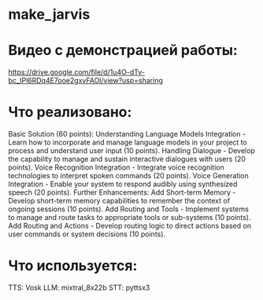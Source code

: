 # make_jarvis

# Видео с демонстрацией работы:
https://drive.google.com/file/d/1u4O-dTv-bc_IPl6RDq4E7ooe2gxvFAOl/view?usp=sharing

# Что реализовано:
Basic Solution (60 points):
Understanding Language Models Integration - Learn how to incorporate and manage language models in your project to process and understand user input (10 points).
Handling Dialogue - Develop the capability to manage and sustain interactive dialogues with users (20 points).
Voice Recognition Integration - Integrate voice recognition technologies to interpret spoken commands (20 points).
Voice Generation Integration - Enable your system to respond audibly using synthesized speech (20 points).
Further Enhancements:
Add Short-term Memory - Develop short-term memory capabilities to remember the context of ongoing sessions (10 points).
Add Routing and Tools - Implement systems to manage and route tasks to appropriate tools or sub-systems (10 points).
Add Routing and Actions - Develop routing logic to direct actions based on user commands or system decisions (10 points).

# Что используется:
TTS: Vosk
LLM: mixtral_8x22b
STT: pyttsx3

